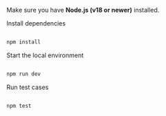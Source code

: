 Make sure you have **Node.js (v18 or newer)** installed.

Install dependencies
```bash

npm install

```
Start the local environment
```bash

npm run dev

```
Run test cases
```bash

npm test